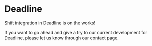 # Deadline

Shift integration in Deadline is on the works!

If you want to go ahead and give a try to our current development for Deadline, please let us know through our contact page.